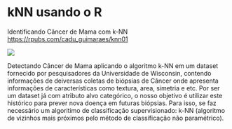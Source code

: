 # kNN usando o R
Identificando Câncer de Mama com k-NN
https://rpubs.com/cadu_guimaraes/knn01

![](https://st.depositphotos.com/1364916/3107/v/600/depositphotos_31073107-stock-illustration-breast-cancer-logo-awareness-ribbon.jpg)

Detectando Câncer de Mama aplicando o algoritmo k-NN em um dataset fornecido por pesquisadores da Universidade de Wisconsin, contendo informações de deiversas coletas de biópsias de Câncer onde apresenta informações de características como textura, area, simetria e etc. Por ser um dataset já com atributo alvo categórico, o nosso objetivo é utilizar este histórico para prever nova doença em futuras biópsias. Para isso, se faz necessário um algoritimo de classificação supervisionado: k-NN (algoritmo de vizinhos mais próximos pelo método de classificação não paramétrico).


